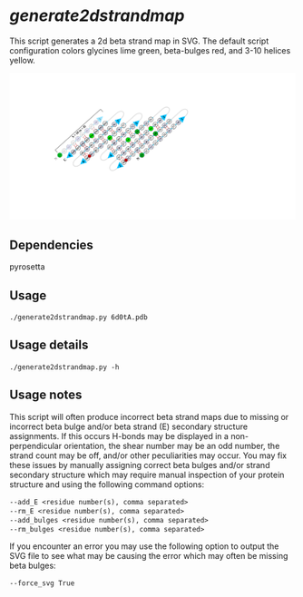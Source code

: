 # *generate2dstrandmap*
This script generates a 2d beta strand map in SVG. The default script configuration colors glycines lime green, beta-bulges red, and 3-10 helices yellow.

![Example SVG](6d0tA.pdb.2dstrandmap.svg)

## Dependencies

pyrosetta

## Usage

```
./generate2dstrandmap.py 6d0tA.pdb
```

## Usage details

```
./generate2dstrandmap.py -h
```

## Usage notes

This script will often produce incorrect beta strand maps due to missing or incorrect beta bulge and/or beta strand (E) secondary structure assignments. If this occurs H-bonds may be displayed in a non-perpendicular orientation, the shear number may be an odd number, the strand count may be off, and/or other peculiarities may occur. You may fix these issues by manually assigning correct beta bulges and/or strand secondary structure which may require manual inspection of your protein structure and using the following command options:

```
--add_E <residue number(s), comma separated>
--rm_E <residue number(s), comma separated>
--add_bulges <residue number(s), comma separated>
--rm_bulges <residue number(s), comma separated>
```

If you encounter an error you may use the following option to output the SVG file to see what may be causing the error which may often be missing beta bulges:

```
--force_svg True
```
